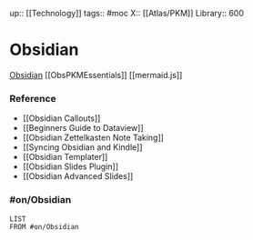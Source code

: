 up::  [[Technology]]
tags:: #moc 
X:: [[Atlas/PKM]]
Library:: 600

# Obsidian

[Obsidian](https://obsidian.md/)
[[ObsPKMEssentials]]
[[mermaid.js]]


### Reference

- [[Obsidian Callouts]]
- [[Beginners Guide to Dataview]]
- [[Obsidian Zettelkasten Note Taking]]
- [[Syncing Obsidian and Kindle]]
- [[Obsidian Templater]]
- [[Obsidian Slides Plugin]] 
- [[Obsidian Advanced Slides]]

### #on/Obsidian 
```dataview
LIST
FROM #on/Obsidian
```


